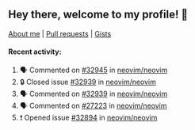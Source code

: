 ## Hey there, welcome to my profile! 👋

[About me](https://seandewar.github.io/)
 | [Pull requests](https://github.com/search?p=1&q=author%3Aseandewar+is%3Apr)
 | [Gists](https://gist.github.com/seandewar)

#### Recent activity:

<!--START_SECTION:activity-->
1. 🗣 Commented on [#32945](https://github.com/neovim/neovim/issues/32945#issuecomment-2730260296) in [neovim/neovim](https://github.com/neovim/neovim)
2. 🔒 Closed issue [#32939](https://github.com/neovim/neovim/issues/32939) in [neovim/neovim](https://github.com/neovim/neovim)
3. 🗣 Commented on [#32939](https://github.com/neovim/neovim/issues/32939#issuecomment-2729633480) in [neovim/neovim](https://github.com/neovim/neovim)
4. 🗣 Commented on [#27223](https://github.com/neovim/neovim/pull/27223#issuecomment-2726012932) in [neovim/neovim](https://github.com/neovim/neovim)
5. ❗ Opened issue [#32894](https://github.com/neovim/neovim/issues/32894) in [neovim/neovim](https://github.com/neovim/neovim)
<!--END_SECTION:activity-->
